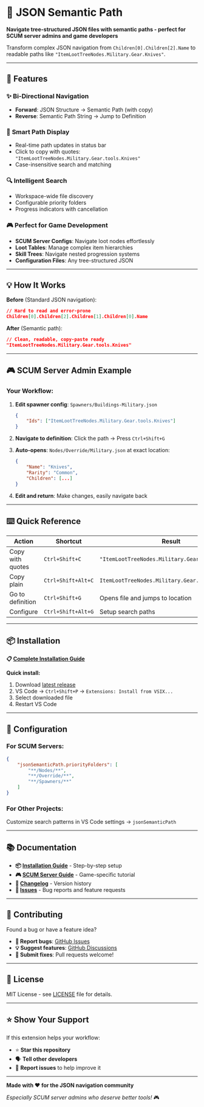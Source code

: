 # 🎯 JSON Semantic Path

**Navigate tree-structured JSON files with semantic paths - perfect for SCUM server admins and game developers**

Transform complex JSON navigation from `Children[0].Children[2].Name` to readable paths like `"ItemLootTreeNodes.Military.Gear.Knives"`.

---

## 🚀 Features

### ✨ **Bi-Directional Navigation**
- **Forward**: JSON Structure → Semantic Path (with copy)
- **Reverse**: Semantic Path String → Jump to Definition

### 📍 **Smart Path Display**
- Real-time path updates in status bar
- Click to copy with quotes: `"ItemLootTreeNodes.Military.Gear.tools.Knives"`
- Case-insensitive search and matching

### 🔍 **Intelligent Search**
- Workspace-wide file discovery
- Configurable priority folders
- Progress indicators with cancellation

### 🎮 **Perfect for Game Development**
- **SCUM Server Configs**: Navigate loot nodes effortlessly
- **Loot Tables**: Manage complex item hierarchies
- **Skill Trees**: Navigate nested progression systems
- **Configuration Files**: Any tree-structured JSON

---

## 💡 How It Works

**Before** (Standard JSON navigation):
```json
// Hard to read and error-prone
Children[0].Children[2].Children[1].Children[0].Name
```

**After** (Semantic path):
```json
// Clean, readable, copy-paste ready
"ItemLootTreeNodes.Military.Gear.tools.Knives"
```

---

## 🎮 SCUM Server Admin Example

### **Your Workflow:**
1. **Edit spawner config**: `Spawners/Buildings-Military.json`
   ```json
   {
       "Ids": ["ItemLootTreeNodes.Military.Gear.tools.Knives"]
   }
   ```

2. **Navigate to definition**: Click the path → Press `Ctrl+Shift+G`

3. **Auto-opens**: `Nodes/Override/Military.json` at exact location:
   ```json
   {
       "Name": "Knives",
       "Rarity": "Common",
       "Children": [...]
   }
   ```

4. **Edit and return**: Make changes, easily navigate back

---

## ⌨️ Quick Reference

| Action | Shortcut | Result |
|--------|----------|--------|
| Copy with quotes | `Ctrl+Shift+C` | `"ItemLootTreeNodes.Military.Gear.tools.Knives"` |
| Copy plain | `Ctrl+Shift+Alt+C` | `ItemLootTreeNodes.Military.Gear.tools.Knives` |
| Go to definition | `Ctrl+Shift+G` | Opens file and jumps to location |
| Configure | `Ctrl+Shift+Alt+G` | Setup search paths |

---

## 📦 Installation

**📋 [Complete Installation Guide](INSTALLATION.md)**

**Quick install:**
1. Download [latest release](releases/json-semantic-path-0.2.0.vsix)
2. VS Code → `Ctrl+Shift+P` → `Extensions: Install from VSIX...`
3. Select downloaded file
4. Restart VS Code

---

## 🔧 Configuration

### **For SCUM Servers:**
```json
{
    "jsonSemanticPath.priorityFolders": [
        "**/Nodes/**", 
        "**/Override/**", 
        "**/Spawners/**"
    ]
}
```

### **For Other Projects:**
Customize search patterns in VS Code settings → `jsonSemanticPath`

---

## 📚 Documentation

- **📦 [Installation Guide](INSTALLATION.md)** - Step-by-step setup
- **🎮 [SCUM Server Guide](docs/SCUM-Guide.md)** - Game-specific tutorial
- **📝 [Changelog](CHANGELOG.md)** - Version history
- **🐛 [Issues](../../issues)** - Bug reports and feature requests

---

## 🤝 Contributing

Found a bug or have a feature idea? 

- **🐛 Report bugs**: [GitHub Issues](../../issues)
- **💡 Suggest features**: [GitHub Discussions](../../discussions)
- **🔧 Submit fixes**: Pull requests welcome!

---

## 📄 License

MIT License - see [LICENSE](LICENSE) file for details.

---

## ⭐ Show Your Support

If this extension helps your workflow:
- ⭐ **Star this repository**
- 🗣️ **Tell other developers**
- 🐛 **Report issues** to help improve it

---

**Made with ❤️ for the JSON navigation community**

*Especially SCUM server admins who deserve better tools!* 🎮